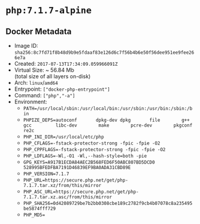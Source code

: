 # `php:7.1.7-alpine`

## Docker Metadata

- Image ID: `sha256:8c7fd71f8b48d9b9e5fdaaf83e126d6c7f56b4b6e50f56dee951ee9fee266e7a`
- Created: `2017-07-13T17:34:09.059966091Z`
- Virtual Size: ~ 56.84 Mb  
  (total size of all layers on-disk)
- Arch: `linux`/`amd64`
- Entrypoint: `["docker-php-entrypoint"]`
- Command: `["php","-a"]`
- Environment:
  - `PATH=/usr/local/sbin:/usr/local/bin:/usr/sbin:/usr/bin:/sbin:/bin`
  - `PHPIZE_DEPS=autoconf 		dpkg-dev dpkg 		file 		g++ 		gcc 		libc-dev 		make 		pcre-dev 		pkgconf 		re2c`
  - `PHP_INI_DIR=/usr/local/etc/php`
  - `PHP_CFLAGS=-fstack-protector-strong -fpic -fpie -O2`
  - `PHP_CPPFLAGS=-fstack-protector-strong -fpic -fpie -O2`
  - `PHP_LDFLAGS=-Wl,-O1 -Wl,--hash-style=both -pie`
  - `GPG_KEYS=A917B1ECDA84AEC2B568FED6F50ABC807BD5DCD0 528995BFEDFBA7191D46839EF9BA0ADA31CBD89E`
  - `PHP_VERSION=7.1.7`
  - `PHP_URL=https://secure.php.net/get/php-7.1.7.tar.xz/from/this/mirror`
  - `PHP_ASC_URL=https://secure.php.net/get/php-7.1.7.tar.xz.asc/from/this/mirror`
  - `PHP_SHA256=0d42089729be7b2bb0308cbe189c2782f9cb4b07078c8a235495be5874fff729`
  - `PHP_MD5=`
